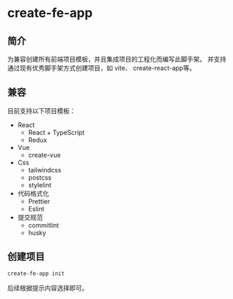 # create-fe-app

## 简介

为兼容创建所有前端项目模板，并且集成项目的工程化而编写此脚手架。
并支持通过现有优秀脚手架方式创建项目，如 vite、 create-react-app等。

## 兼容

目前支持以下项目模板：

- React
  - React + TypeScript
  - Redux
- Vue
  - create-vue
- Css
  - tailwindcss
  - postcss
  - stylelint
- 代码格式化
  - Prettier
  - Eslint
- 提交规范
  - commitlint
  - husky

## 创建项目

```bash
create-fe-app init
```

后续根据提示内容选择即可。
